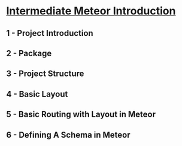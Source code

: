 
# [Intermediate Meteor Introduction](https://www.youtube.com/watch?v=BI8IslJHSag&list=PLLnpHn493BHFYZUSK62aVycgcAouqBt7V)

## 1 - Project Introduction

## 2 - Package

## 3 - Project Structure

## 4 - Basic Layout

## 5 - Basic Routing with Layout in Meteor

## 6 - Defining A Schema in Meteor
